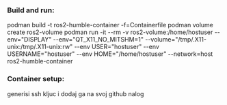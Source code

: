 ### Build and run:

podman build -t ros2-humble-container -f=Containerfile
podman volume create ros2-volume
podman run -it --rm -v ros2-volume:/home/hostuser --env="DISPLAY" --env="QT_X11_NO_MITSHM=1" --volume="/tmp/.X11-unix:/tmp/.X11-unix:rw" --env USER="hostuser" --env USERNAME="hostuser" --env HOME="/home/hostuser" --network=host ros2-humble-container

### Container setup:

generisi ssh kljuc i dodaj ga na svoj github nalog
